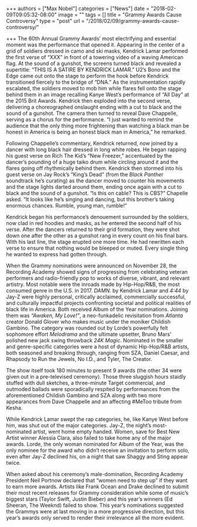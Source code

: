 +++
authors = ["Max Nobel"]
categories = ["News"]
date = "2018-02-09T09:05:32-08:00"
image = ""
tags = []
title = "Grammy Awards Cause Controversy"
type = "post"
url = "/2018/02/09/grammy-awards-cause-controversy/"

+++
The 60th Annual Grammy Awards’ most electrifying and essential moment was the performance that opened it. Appearing in the center of a grid of soldiers dressed in camo and ski masks, Kendrick Lamar performed the first verse of “XXX” in front of a towering video of a waving American flag. At the sound of a gunshot, the screens turned black and revealed a supertitle: “THIS IS A SATIRE BY KENDRICK LAMAR.” U2’s Bono and the Edge came out onto the stage to perform the hook before Kendrick transitioned fiercely to the bridge of “DNA.” As the instrumentation rapidly escalated, the soldiers moved to mob him while flares fell onto the stage behind them in an image recalling Kanye West’s performance of “All Day” at the 2015 Brit Awards. Kendrick then exploded into the second verse, delivering a choreographed onslaught ending with a cut to black and the sound of a gunshot. The camera then turned to reveal Dave Chappelle, serving as a chorus for the performance. “I just wanted to remind the audience that the only thing more frightening than watching a black man be honest in America is being an honest black man in America,” he remarked. 

Following Chappelle’s commentary, Kendrick returned, now joined by a dancer with long black hair dressed in long white robes. He began rapping his guest verse on Rich The Kid’s “New Freezer,” accentuated by the dancer’s pounding of a huge taiko drum while circling around it and the flares going off rhythmically behind them. Kendrick then stormed into his guest verse on Jay Rock’s “King’s Dead” (from the _Black Panther_ soundtrack he’s curating) as the dancer moved to counter his movements and the stage lights darted around them, ending once again with a cut to black and the sound of a gunshot. “Is this on cable? This is CBS?” Chapelle asked. “It looks like he’s singing and dancing, but this brother’s taking enormous chances. Rumble, young man, rumble!” 

Kendrick began his performance’s denouement surrounded by the soldiers, now clad in red hoodies and masks, as he entered the second half of his verse. After the dancers returned to their grid formation, they were shot down one after the other as a gunshot rang in every count on his final bars. With his last line, the stage erupted one more time. He had rewritten each verse to ensure that nothing would be bleeped or muted. Every single thing he wanted to express had gotten through.

When the Grammy nominations were announced on November 28, the Recording Academy showed signs of progressing from celebrating veteran performers and radio-friendly pop to works of diverse, vibrant, and relevant artistry. Most notable were the inroads made by Hip-Hop/R&B, the most consumed genre in the U.S. in 2017. _DAMN._ by Kendrick Lamar and _4:44_ by Jay-Z were highly personal, critically acclaimed, commercially successful, and culturally impactful projects confronting societal and political realities of black life in America. Both received Album of the Year nominations. Joining them was _“Awaken, My Love!”_, a neo-funkadelic revisitation from _Atlanta_ creator Donald Glover who makes music under the moniker Childish Gambino. The category was rounded out by Lorde’s powerfully felt sophomore effort _Melodrama_ and the ultimate upsetter, Bruno Mars’ polished new jack swing throwback _24K Magic_. Nominated in the smaller and genre-specific categories were a host of dynamic Hip-Hop/R&B artists, both seasoned and breaking through, ranging from SZA, Daniel Caesar, and Rhapsody to Run the Jewels, No I.D., and Tyler, The Creator.

The show itself took 180 minutes to present 9 awards (the other 34 were given out in a pre-televised ceremony). Those three sluggish hours staidly stuffed with dull sketches, a three-minute Target commercial, and outmoded ballads were sporadically respited by performances from the aforementioned Childish Gambino and SZA along with two more appearances from Dave Chappelle and an affecting #MeToo tribute from Kesha. 

While Kendrick Lamar swept the rap categories, he, like Kanye West before him, was shut out of the major categories. Jay-Z, the night’s most-nominated artist, went home empty handed. Women, save for Best New Artist winner Alessia Clara, also failed to take home any of the major awards. Lorde, the only woman nominated for Album of the Year, was the only nominee for the award who didn’t receive an invitation to perform solo, even after Jay-Z declined his, on a night that saw Shaggy and Sting appear twice. 

When asked about his ceremony’s male-domination, Recording Academy President Neil Portnow declared that “women need to step up” if they want to earn more awards. Artists like Frank Ocean and Drake declined to submit their most recent releases for Grammy consideration while some of music’s biggest stars (Taylor Swift, Justin Bieber) and this year’s winners (Ed Sheeran, The Weeknd) failed to show. This year’s nominations suggested the Grammys were at last moving in a more progressive direction, but this year’s awards only served to render their irrelevance all the more evident.